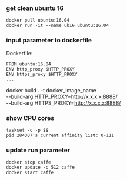 ### get clean ubuntu 16 ###
```
docker pull ubuntu:16.04
docker run -it --name ub16 ubuntu:16.04 
```

### input parameter to dockerfile ###
Dockerfile:
```
FROM ubuntu:16.04
ENV http_proxy $HTTP_PROXY
ENV https_proxy $HTTP_PROXY
...
```

docker build . -t docker_image_name \
--build-arg HTTP_PROXY=http://x.x.x.x:8888/ \
--build-arg HTTPS_PROXY=http://x.x.x.x:8888/

### show CPU cores
```
taskset -c -p $$
pid 284307's current affinity list: 0-111
```

### update run parameter
```
docker stop caffe
docker update -c 512 caffe
docker start caffe
```
